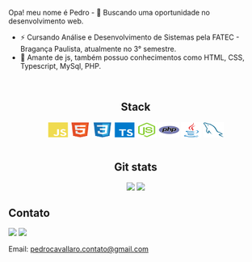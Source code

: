 Opa! meu nome é Pedro - 🔭 Buscando uma oportunidade no desenvolvimento web.
- ⚡ Cursando Análise e Desenvolvimento de Sistemas pela FATEC - Bragança Paulista, atualmente no 3° semestre.
- 🌱 Amante de js, também possuo conhecimentos como HTML, CSS, Typescript, MySql, PHP. 

<br>
  <h2 align="center">Stack</h2>
  <div align="center">
    <img align="center" alt="Pedro-Js" height="30" width="40" src="https://raw.githubusercontent.com/devicons/devicon/master/icons/javascript/javascript-plain.svg">     <img align="center" alt="Pedro-HTML" height="30" width="40" src="https://raw.githubusercontent.com/devicons/devicon/master/icons/html5/html5-original.svg">
    <img align="center" alt="Pedro-CSS" height="30" width="40" src="https://raw.githubusercontent.com/devicons/devicon/master/icons/css3/css3-original.svg">
    <img align="center" alt="Pedro-ts" height="30" width="40" src="https://raw.githubusercontent.com/devicons/devicon/master/icons/typescript/typescript-original.svg">
    <img align="center" alt="Pedro-Node" height="30" width="40" src="https://raw.githubusercontent.com/devicons/devicon/master/icons/nodejs/nodejs-original.svg">
    <img align="center" alt="Pedro-Php" height="30" width="40" src="https://raw.githubusercontent.com/devicons/devicon/master/icons/php/php-original.svg">
    <img align="center" alt="Pedro-java" height="30" width="40" src="https://raw.githubusercontent.com/devicons/devicon/master/icons/java/java-original.svg">
    <img align="center" alt="Pedro-mysql" height="30" width="40" src="https://raw.githubusercontent.com/devicons/devicon/master/icons/mysql/mysql-original.svg">
  </div>
</div> 
<div><div>
  <div align="center">
    <h2>Git stats</h2>
    <img height="160em" src="https://github-readme-stats.vercel.app/api?username=PedroCavallaro&count_private=true&show_icons=true&theme=transparent">
    <img height="160em" src="https://github-readme-stats.vercel.app/api/top-langs/?username=PedroCavallaro&layout=donut&theme=transparent"></div></div>
  </div>
  <div>
  <h2>Contato</h2>
  <div>
    <a href="linkedin.com/in/pedro-cavallaro-1b39b3236/"><img src="https://img.shields.io/badge/LinkedIn-0077B5?style=for-the-badge&logo=linkedin&logoColor=white"></a>
    <a><img src="https://img.shields.io/badge/Gmail-D14836?style=for-the-badge&logo=gmail&logoColor=white"></a>
    </div>
  <p>Email: <a href="">pedrocavallaro.contato@gmail.com</a></p>
  </div>
